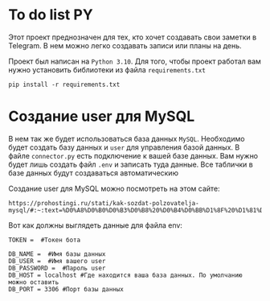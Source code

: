 # To do list PY

Этот проект преднозначен для тех, кто хочет создавать свои заметки в Telegram. В нем можно легко создавать записи или планы на день.

Проект был написан на `Python 3.10`. Для того, чтобы проект работал вам нужно установить библиотеки из файла `requirements.txt`

```
pip install -r requirements.txt

```

# Создание user для MySQL

В нем так же будет использоваться база данных `MySQL`. Необходимо будет создать базу данных и `user` для управления базой данных. В файле `connector.py` есть подключение к вашей базе данных. Вам нужно будет лишь создать файл `.env` и записать туда данные. Все таблички в базе данных будут создаваться автоматическию

Создание user для MySQL можно посмотреть на этом сайте:

```
https://prohostingi.ru/stati/kak-sozdat-polzovatelja-mysql/#:~:text=%D0%A8%D0%B0%D0%B3%D0%B8%20%D0%B4%D0%BB%D1%8F%20%D1%81%D0%BE%D0%B7%D0%B4%D0%B0%D0%BD%D0%B8%D1%8F%20%D0%BF%D0%BE%D0%BB%D1%8C%D0%B7%D0%BE%D0%B2%D0%B0%D1%82%D0%B5%D0%BB%D1%8F%20Mysql%201%201.%20%D0%92%D0%BE%D0%B9%D0%B4%D0%B8%D1%82%D0%B5,%D0%B4%D0%BE%D1%81%D1%82%D1%83%D0%BF%D0%B0%20%D0%BF%D0%BE%D0%BB%D1%8C%D0%B7%D0%BE%D0%B2%D0%B0%D1%82%D0%B5%D0%BB%D1%8E.%20...%205%205.%20%D0%9F%D1%80%D0%B8%D0%BC%D0%B5%D0%BD%D0%B8%D1%82%D0%B5%20%D0%B8%D0%B7%D0%BC%D0%B5%D0%BD%D0%B5%D0%BD%D0%B8%D1%8F.%20
```

Вот как должны выглядеть данные для файла env:

```
TOKEN =  #Токен бота

DB_NAME =  #Имя базы данных
DB_USER =  #Имя вашего user
DB_PASSWORD =  #Пароль user
DB_HOST = localhost #Где находится ваша база данных. По умолчанию можно оставить
DB_PORT = 3306 #Порт базы данных
```

